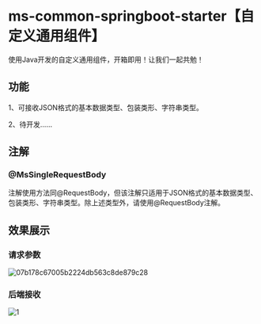 #  ms-common-springboot-starter【自定义通用组件】

使用Java开发的自定义通用组件，开箱即用！让我们一起共勉！

## 功能

1、可接收JSON格式的基本数据类型、包装类形、字符串类型。

2、待开发......

## 注解

### @MsSingleRequestBody

注解使用方法同@RequestBody，但该注解只适用于JSON格式的基本数据类型、包装类形、字符串类型。除上述类型外，请使用@RequestBody注解。

## 效果展示
### 请求参数
![07b178c67005b2224db563c8de879c28](https://github.com/user-attachments/assets/55a1312a-eafc-4e1f-9a66-4bdfe3e7921c)
### 后端接收
![1](https://github.com/user-attachments/assets/3637c69d-d4af-436d-961e-4024cc9824e5)
